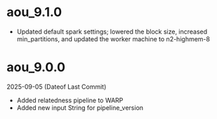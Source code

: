 # aou_9.1.0

* Updated default spark settings; lowered the block size, increased min_partitions, and updated the worker machine to n2-highmem-8

# aou_9.0.0
2025-09-05 (Dateof Last Commit)

* Added relatedness pipeline to WARP
* Added new input String for pipeline_version
